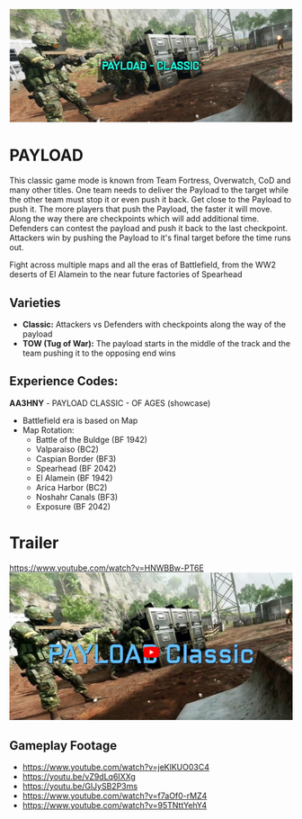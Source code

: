 ![PAYLOAD-BANNER](/resources/payload_cover.png "PAYLOAD-BANNER")

# PAYLOAD #
This classic game mode is known from Team Fortress, Overwatch, CoD and many other titles. 
One team needs to deliver the Payload to the target while the other team must stop it or even push it back. 
Get close to the Payload to push it. The more players that push the Payload, the faster it will move. 
Along the way there are checkpoints which will add additional time. Defenders can contest the payload and push it back to the last checkpoint. 
Attackers win by pushing the Payload to it's final target before the time runs out.

Fight across multiple maps and all the eras of Battlefield, from the WW2 deserts of El Alamein to the near future factories of Spearhead

## Varieties ##
- **Classic:** Attackers vs Defenders with checkpoints along the way of the payload
- **TOW (Tug of War):** The payload starts in the middle of the track and the team pushing it to the opposing end wins

## Experience Codes: ##
**AA3HNY** - PAYLOAD CLASSIC - OF AGES (showcase)
   
   - Battlefield era is based on Map
   - Map Rotation:
      - Battle of the Buldge (BF 1942)
      - Valparaiso (BC2)
      - Caspian Border (BF3)
      - Spearhead (BF 2042)
      - El Alamein (BF 1942)
      - Arica Harbor (BC2)
      - Noshahr Canals (BF3)
      - Exposure (BF 2042)

# Trailer #
https://www.youtube.com/watch?v=HNWBBw-PT6E
[![PAYLOAD CLASSIC TRAILER](/resources/trailer.png "PAYLOAD CLASSIC TRAILER")](https://www.youtube.com/watch?v=HNWBBw-PT6E)

## Gameplay Footage ##

- https://www.youtube.com/watch?v=jeKlKUO03C4
- https://youtu.be/vZ9dLq6IXXg
- https://youtu.be/GlJySB2P3ms
- https://www.youtube.com/watch?v=f7aOf0-rMZ4
- https://www.youtube.com/watch?v=95TNttYehY4

